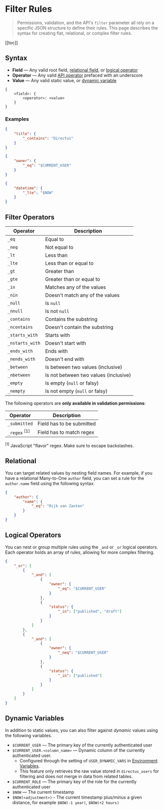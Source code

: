 # Filter Rules

> Permissions, validation, and the API's `filter` parameter all rely on a specific JSON structure to define their rules.
> This page describes the syntax for creating flat, relational, or complex filter rules.

[[toc]]

## Syntax

- **Field** — Any valid root field, [relational field](/reference/filter-rules#relational), or
  [logical operator](/reference/filter-rules#logical-operators)
- **Operator** — Any valid [API operator](/reference/filter-rules#supported-operators) prefaced with an underscore
- **Value** — Any valid static value, or [dynamic variable](/reference/filter-rules#dynamic-variables)

```
{
	<field>: {
		<operator>: <value>
	}
}
```

### Examples

```json
{
	"title": {
		"_contains": "Directus"
	}
}
```

```json
{
	"owner": {
		"_eq": "$CURRENT_USER"
	}
}
```

```json
{
	"datetime": {
		"_lte": "$NOW"
	}
}
```

## Filter Operators

| Operator        | Description                           |
| --------------- | ------------------------------------- |
| `_eq`           | Equal to                              |
| `_neq`          | Not equal to                          |
| `_lt`           | Less than                             |
| `_lte`          | Less than or equal to                 |
| `_gt`           | Greater than                          |
| `_gte`          | Greater than or equal to              |
| `_in`           | Matches any of the values             |
| `_nin`          | Doesn't match any of the values       |
| `_null`         | Is `null`                             |
| `_nnull`        | Is not `null`                         |
| `_contains`     | Contains the substring                |
| `_ncontains`    | Doesn't contain the substring         |
| `_starts_with`  | Starts with                           |
| `_nstarts_with` | Doesn't start with                    |
| `_ends_with`    | Ends with                             |
| `_nends_with`   | Doesn't end with                      |
| `_between`      | Is between two values (inclusive)     |
| `_nbetween`     | Is not between two values (inclusive) |
| `_empty`        | Is empty (`null` or falsy)            |
| `_nempty`       | Is not empty (`null` or falsy)        |

The following operators are **only available in validation permissions**:

| Operator                | Description               |
| ----------------------- | ------------------------- |
| `_submitted`            | Field has to be submitted |
| `_regex` <sup>[1]</sup> | Field has to match regex  |

<sup>[1]</sup> JavaScript "flavor" regex. Make sure to escape backslashes.

## Relational

You can target related values by nesting field names. For example, if you have a relational Many-to-One `author` field,
you can set a rule for the `author.name` field using the following syntax.

```json
{
	"author": {
		"name": {
			"_eq": "Rijk van Zanten"
		}
	}
}
```

## Logical Operators

You can nest or group multiple rules using the `_and` or `_or` logical operators. Each operator holds an array of rules,
allowing for more complex filtering.

```json
{
	"_or": [
		{
			"_and": [
				{
					"owner": {
						"_eq": "$CURRENT_USER"
					}
				},
				{
					"status": {
						"_in": ["published", "draft"]
					}
				}
			]
		},
		{
			"_and": [
				{
					"owner": {
						"_neq": "$CURRENT_USER"
					}
				},
				{
					"status": {
						"_in": ["published"]
					}
				}
			]
		}
	]
}
```

## Dynamic Variables

In addition to static values, you can also filter against _dynamic_ values using the following variables.

- `$CURRENT_USER` — The primary key of the currently authenticated user
- `$CURRENT_USER.<column_name>` — Dynamic column of the currently authenticated user.
  - Configured through the setting of `USER_DYNAMIC_VARS` in
    [Environment Variables](/reference/environment-variables#general).
  - This feature only retrieves the raw value stored in `directus_users` for filtering and does not merge in data from
    related tables.
- `$CURRENT_ROLE` — The primary key of the role for the currently authenticated user
- `$NOW` — The current timestamp
- `$NOW(<adjustment>)` - The current timestamp plus/minus a given distance, for example `$NOW(-1 year)`,
  `$NOW(+2 hours)`
